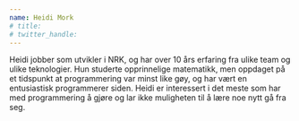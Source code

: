 ```yaml
---
name: Heidi Mork
# title: 
# twitter_handle: 
---
```

Heidi jobber som utvikler i NRK, og har over 10 års erfaring fra ulike team og ulike teknologier. Hun studerte opprinnelige matematikk, men oppdaget på et tidspunkt at programmering var minst like gøy, og har vært en entusiastisk programmerer siden. Heidi er interessert i det meste som har med programmering å gjøre og lar ikke muligheten til å lære noe nytt gå fra seg.
